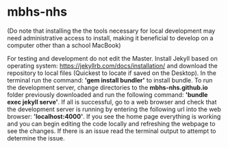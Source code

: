 # mbhs-nhs

(Do note that installing the the tools necessary for local development may need administrative access to install, making it beneficial to develop on a computer other than a school MacBook)

For testing and development do not edit the Master. Install Jekyll based on operating system: https://jekyllrb.com/docs/installation/ and download the repository to local files (Quickest to locate if saved on the Desktop). In the terminal run the command: **'gem install bundler'** to install bundle. To run the development server, change directories to the **mbhs-nhs.github.io** folder previously downloaded and run the following command: **'bundle exec jekyll serve'**. If all is successful, go to a web browser and check that the development server is running by entering the following url into the web browser: **'localhost:4000'**. If you see the home page everything is working and you can begin editing the code locally and refreshing the webpage to see the changes. If there is an issue read the terminal output to attempt to determine the issue.
